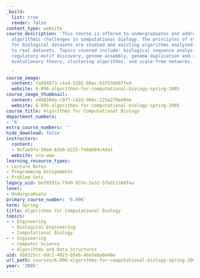 ```yaml
---
_build:
  list: true
  render: false
content_type: website
course_description: 'This course is offered to undergraduates and addresses several
  algorithmic challenges in computational biology. The principles of algorithmic design
  for biological datasets are studied and existing algorithms analyzed for application
  to real datasets. Topics covered include: biological sequence analysis, gene identification,
  regulatory motif discovery, genome assembly, genome duplication and rearrangements,
  evolutionary theory, clustering algorithms, and scale-free networks.

  '
course_image:
  content: fadd4873-c4a4-5202-88ac-b3753dd67fe4
  website: 6-096-algorithms-for-computational-biology-spring-2005
course_image_thumbnail:
  content: e49810da-c977-c42d-966c-225a279ed89a
  website: 6-096-algorithms-for-computational-biology-spring-2005
course_title: Algorithms for Computational Biology
department_numbers:
- '6'
extra_course_numbers: ''
hide_download: false
instructors:
  content:
  - 9cfae9fe-39e4-63e9-6225-748a604c4da1
  website: ocw-www
learning_resource_types:
- Lecture Notes
- Programming Assignments
- Problem Sets
legacy_uid: bef8591a-f949-937e-2a32-5fb91118dfaa
level:
- Undergraduate
primary_course_number: '6.096'
term: Spring
title: Algorithms for Computational Biology
topics:
- - Engineering
  - Biological Engineering
  - Computational Biology
- - Engineering
  - Computer Science
  - Algorithms and Data Structures
uid: db0325cc-ddc1-4923-b5eb-48e5eba8e48e
url_path: courses/6-096-algorithms-for-computational-biology-spring-2005
year: '2005'
---
```


